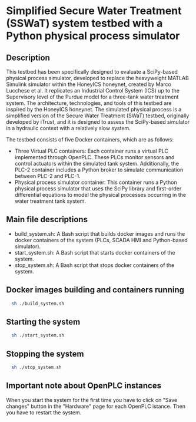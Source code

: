 # Simplified Secure Water Treatment (SSWaT) system testbed with a Python physical process simulator

## Description
This testbed has been specifically designed to evaluate a SciPy-based physical process simulator, developed to replace the heavyweight MATLAB Simulink simulator within the HoneyICS honeynet, created by Marco Lucchese et al. It replicates an Industrial Control System (ICS) up to the Supervisory level of the Purdue model for a three-tank water treatment system. The architecture, technologies, and tools of this testbed are inspired by the HoneyICS honeynet. The simulated physical process is a simplified version of the Secure Water Treatment (SWaT) testbed, originally developed by iTrust, and it is designed to assess the SciPy-based simulator in a hydraulic context with a relatively slow system.

The testbed consists of five Docker containers, which are as follows:
- Three Virtual PLC containers: Each container runs a virtual PLC implemented through OpenPLC. These PLCs monitor sensors and control actuators within the simulated tank system. Additionally, the PLC-2 container includes a Python broker to simulate communication between PLC-2 and PLC-1.
- Physical process simulator container: This container runs a Python physical process simulator that uses the SciPy library and first-order differential equations to model the physical processes occurring in the water treatment tank system.

## Main file descriptions
- build_system.sh: A Bash script that builds docker images and runs the docker containers of the system (PLCs, SCADA HMI and Python-based simulator).
- start_system.sh: A Bash script that starts docker containers of the system.
- stop_system.sh: A Bash script that stops docker containers of the system.

## Docker images building and containers running

```bash
  sh ./build_system.sh
```

## Starting the system

```bash
  sh ./start_system.sh
```

## Stopping the system

```bash
  sh ./stop_system.sh
```

## Important note about OpenPLC instances
When you start the system for the first time you have to click on "Save changes" button in the "Hardware" page for each OpenPLC istance. Then you have to restart the system.
